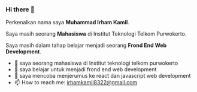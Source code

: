 ### Hi there 👋

Perkenalkan nama saya **Muhammad Irham Kamil**.  

Saya masih seorang **Mahasiswa** di Institut Teknologi Telkom Purwokerto.  

Saya masih dalam tahap belajar menjadi seorang **Frond End Web Development**.  


- 🔭 saya seorang mahasiswa di Institut teknologi telkom purwokerto
- 🌱 saya belajar untuk menjadi frond end web development
- 💬 saya mencoba menjerumus ke react dan javascript web development
- 📫 How to reach me: irhamkamil8322@gmail.com
